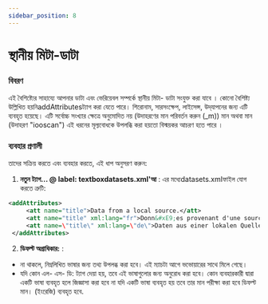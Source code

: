 ```yaml
---
sidebar_position: 8
---
```

# স্থানীয় মিটা-ডাটা

### বিবরণ
এই বৈশিষ্ট্যের সাহায্যে আপনার ডাটা এবং ভেরিয়েবল সম্পর্কে স্থানীয় মিটা- ডাটা সংযুক্ত করা যাবে । কোনো বৈশিষ্ট্য উল্লিখিত হয়নিaddAttributesট্যাগ করা যেতে পারে। শিরোনাম, সারসংক্ষেপ, লাইসেন্স, উদ্‌যাপনের জন্য এটি ব্যবহৃত হয়েছে। এটি সর্বোচ্চ সংখ্যার ক্ষেত্রে অনুমোদিত নয় (উদাহরণের মান পরিবর্তন করুন (_m)) মান অথবা মান (উদাহরণ "iooscan") এই ধরনের মূল্যবোধকে উপলব্ধি করা হয়তো বিস্ময়কর আচরণ হতে পারে ।

### ব্যবহার প্রণালী
তাদের সক্রিয় করতে এবং ব্যবহার করতে, এই ধাপ অনুসরণ করুন:

1.  **নতুন ট্যাগ... @ label: textboxdatasets.xml'আ** :
এর মধ্যেdatasets.xmlফাইল যোগ করতে ত্রুটি:
   ```xml
   <addAttributes>
        <att name="title">Data from a local source.</att>
        <att name="title" xml:lang="fr">Donn&#xE9;es provenant d'une source locale.</att>
        <att name=\"title\" xml:lang=\"de\">Daten aus einer lokalen Quelle.</att>
    </addAttributes>
   ```

2.  **ডিফল্ট অগ্রাধিকার:** :
   - না থাকলে, নিম্নলিখিত ভাষার জন্য তথ্য উপলব্ধ করা হবে। এই ম্যাচটা আগে ভভোয়ারের সাথে মিলে গেছে।
   - যদি কোন এল- এস- ডি: ট্যাগ দেয়া হয়, তবে এই ভাষাগুলোর জন্য অনুরোধ করা হবে। কোন ব্যবহারকারী দ্বারা একটি ভাষা ব্যবহৃত হলে জিজ্ঞাসা করা হবে না যদি একটি ভাষা ব্যবহৃত হয় তবে তার মান  পরীক্ষা করা হবে ডিফল্ট মান। (ইংরেজি) ব্যবহৃত হবে.
